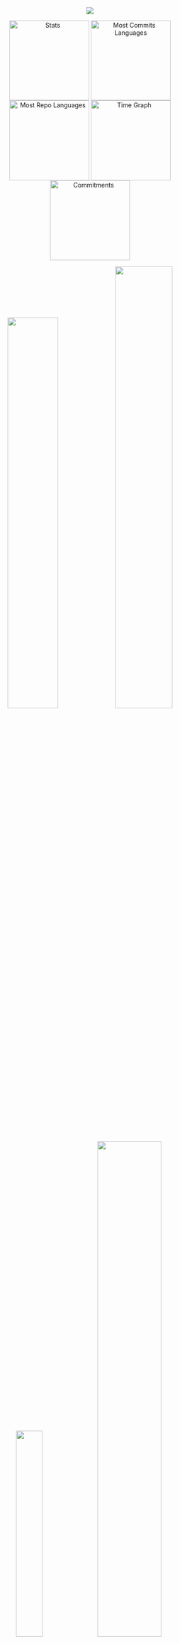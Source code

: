 <p align="center">
  <img src="https://capsule-render.vercel.app/api?text=Hello%20There&animation=fadeIn&type=cylinder&color=auto&height=100&fontSize=50&fontAlignY=55&theme=gruvbox"/>
</p>

<div align="center">
  <img align="center" src="http://github-profile-summary-cards.vercel.app/api/cards/stats?username=MinhNguyen025&theme=gruvbox" height="180em" alt="Stats"/>
  <img align="center" src="http://github-profile-summary-cards.vercel.app/api/cards/most-commit-language?username=MinhNguyen025&theme=gruvbox&exclude=html,CSS" height="180em" alt="Most Commits Languages"/>
  <img align="center" src="http://github-profile-summary-cards.vercel.app/api/cards/repos-per-language?username=MinhNguyen025&theme=gruvbox&exclude=html,CSS" height="180em" alt="Most Repo Languages"/>
  <img align="center" src="http://github-profile-summary-cards.vercel.app/api/cards/productive-time?username=MinhNguyen025&theme=gruvbox&utcOffset=5.30" height="180em" alt="Time Graph"/>
  <img align="center" src="http://github-profile-summary-cards.vercel.app/api/cards/profile-details?username=MinhNguyen025&theme=gruvbox" height="180em" alt="Commitments"/>
</div>

<p align="center">
  <a>
    <img width="47.5%" src="https://github-readme-stats.vercel.app/api?username=MinhNguyen025&show_icons=true&count_private=true&theme=gruvbox&number_format=long" />
  </a>
  <a>
    <img width="50.5%" src="https://github-readme-streak-stats.herokuapp.com/?user=MinhNguyen025&theme=gruvbox" />
  </a>
  <br/> 
  <a>
    <img width="34.5%" src="https://github-readme-stats.vercel.app/api/top-langs/?username=MinhNguyen025&layout=compact&theme=gruvbox&hide=HTML,CSS,SCSS" />
  </a>
  <a href="https://github.com/MinhNguyen025/codewars_solution.git">
    <img width="53.5%" src="https://github-readme-stats.vercel.app/api/pin/?username=MinhNguyen025&repo=codewars_solution&line_height=16&theme=gruvbox" />
  </a>
</p>
<h3 align="left">Connect with me:</h3>
<p align="left">
<a href="https://linkedin.com/in/duvminh025" target="blank"><img align="center" src="https://raw.githubusercontent.com/rahuldkjain/github-profile-readme-generator/master/src/images/icons/Social/linked-in-alt.svg" alt="duvminh025" height="30" width="40" /></a>
<a href="https://fb.com/duvminh025" target="blank"><img align="center" src="https://raw.githubusercontent.com/rahuldkjain/github-profile-readme-generator/master/src/images/icons/Social/facebook.svg" alt="duvminh025" height="30" width="40" /></a>
</p>

